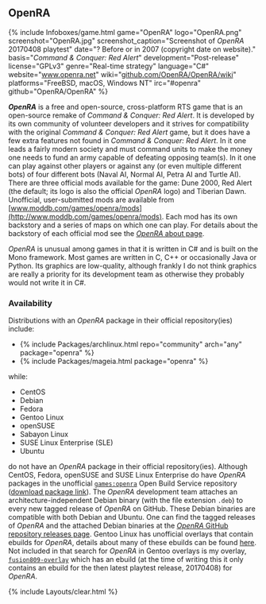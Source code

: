 ## OpenRA
{% include Infoboxes/game.html game="OpenRA" logo="OpenRA.png" screenshot="OpenRA.jpg" screenshot_caption="Screenshot of <i>OpenRA</i> 20170408 playtest" date="? Before or in 2007 (copyright date on website)." basis="<i>Command & Conquer: Red Alert</i>" development="Post-release" license="GPLv3" genre="Real-time strategy" language="C#" website="<a href='http://www.openra.net/' link='_blank'>www.openra.net</a>" wiki="<a href='https://github.com/OpenRA/OpenRA/wiki' link='_blank'>github.com/OpenRA/OpenRA/wiki</a>" platforms="FreeBSD, macOS, Windows NT" irc="#openra" github="OpenRA/OpenRA" %}

***OpenRA*** is a free and open-source, cross-platform RTS game that is an open-source remake of <i>Command & Conquer: Red Alert</i>. It is developed by its own community of volunteer developers and it strives for compatibility with the original <i>Command & Conquer: Red Alert</i> game, but it does have a few extra features not found in <i>Command & Conquer: Red Alert</i>. In it one leads a fairly modern society and must command units to make the money one needs to fund an army capable of defeating opposing team(s). In it one can play against other players or against any (or even multiple different bots) of four different bots (Naval AI, Normal AI, Petra AI and Turtle AI). There are three official mods available for the game: Dune 2000, Red Alert (the default; its logo is also the official *OpenRA* logo) and Tiberian Dawn. Unofficial, user-submitted mods are available from [www.moddb.com/games/openra/mods](http://www.moddb.com/games/openra/mods). Each mod has its own backstory and a series of maps on which one can play. For details about the backstory of each official mod see the [*OpenRA* about page](http://www.openra.net/about/).

*OpenRA* is unusual among games in that it is written in C# and is built on the Mono framework. Most games are written in C, C++ or occasionally Java or Python. Its graphics are low-quality, although frankly I do not think graphics are really a priority for its development team as otherwise they probably would not write it in C#.

### Availability
Distributions with an *OpenRA* package in their official repository(ies) include:

* {% include Packages/archlinux.html repo="community" arch="any" package="openra" %}
* {% include Packages/mageia.html package="openra" %}

while:

* CentOS
* Debian
* Fedora
* Gentoo Linux
* openSUSE
* Sabayon Linux
* SUSE Linux Enterprise (SLE)
* Ubuntu

do not have an *OpenRA* package in their official repository(ies). Although CentOS, Fedora, openSUSE and SUSE Linux Enterprise do have *OpenRA* packages in the unofficial [`games:openra`](https://build.opensuse.org/project/show/games:openra) Open Build Service repository ([download package link](https://software.opensuse.org/download.html?project=games:openra&package=openra)). The *OpenRA* development team attaches an architecture-independent Debian binary (with the file extension `.deb`) to every new tagged release of *OpenRA* on GitHub. These Debian binaries are compatible with both Debian and Ubuntu. One can find the tagged releases of *OpenRA* and the attached Debian binaries at the [*OpenRA* GitHub repository releases page](https://github.com/OpenRA/OpenRA/releases). Gentoo Linux has unofficial overlays that contain ebuilds for *OpenRA*, details about many of these ebuilds can be found [here](http://gpo.zugaina.org/games-strategy/openra). Not included in that search for *OpenRA* in Gentoo overlays is my overlay, [`fusion809-overlay`](https://github.com/fusion809/fusion809-overlay/tree/master/games-strategy/openra) which has an ebuild (at the time of writing this it only contains an ebuild for the then latest playtest release, 20170408) for *OpenRA*.

{% include Layouts/clear.html %}
